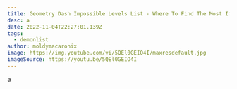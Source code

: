 ```yaml
---
title: Geometry Dash Impossible Levels List - Where To Find The Most Impossible Levels
desc: a
date: 2022-11-04T22:27:01.139Z
tags:
  - demonlist
author: moldymacaronix
image: https://img.youtube.com/vi/5QEl0GEIO4I/maxresdefault.jpg
imageSource: https://youtu.be/5QEl0GEIO4I
---
```

a﻿